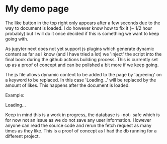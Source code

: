 # My demo page

The like button in the top right only appears after a few seconds due to the way to document is loaded. I do however know how to fix it (~ 1/2 hour probably) but I will do it once decided if this is something we want to keep going with. 

As jupyter next does not yet support js plugins which generate dynamic content as far as I know (and I have tried a lot) we 'inject' the script into the final book during the github actions building process. This is currently set up as a proof of concept and can be polished a bit more if we keep going. 

The js file allows dynamic content to be added to the page by 'agreeing' on a keyword to be replaced. In this case 'Loading...' will be replaced by the amount of likes. This happens after the document is loaded. 

Example: 

Loading...

Keep in mind this is a work in progress, the database is -not- safe which is for now not an issue as we do not save any user information. However anyone can read the source code and rerun the fetch request as many times as they like. This is a proof of concept as I had the db running for a different project. 

